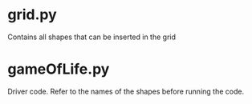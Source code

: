 # grid.py
Contains all shapes that can be inserted in the grid

# gameOfLife.py
Driver code.
Refer to the names of the shapes before running the code.
